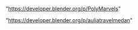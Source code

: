 "https://developer.blender.org/p/PolyMarvels"

"https://developer.blender.org/p/auliatravelmedan"

 
